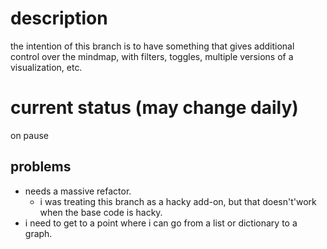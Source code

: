 # description
the intention of this branch is to have something that gives additional control over the mindmap, with filters, toggles, multiple versions of a visualization, etc. 

# current status (may change daily)
on pause

## problems
- needs a massive refactor.
  + i was treating this branch as a hacky add-on, but that doesn't'work when the base code is hacky.
- i need to get to a point where i can go from a list or dictionary to a graph.
